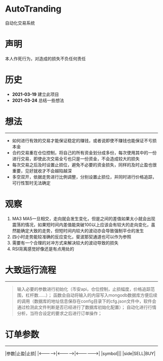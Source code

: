 # AutoTranding
自动化交易系统

# 声明
本人作死行为，对造成的损失不负任何责任

# 历史
* **2021-03-19** 建立此项目
* **2021-03-24** 总结一些想法

# 想法

---

* 如何进行有效的交易才能保证稳定的赚钱，或者说即使不赚钱也能保证不亏损本金
* 合约交易重在仓位控制，将自己的所有资金划分成多份，每次使用其中的一份进行交易，即使此次交易全亏也只是一份资金，不会造成较大的损失
* 每次交易之后及时设置止损位，避免不必要的资金损失，同样的及时止盈也很重要，见好就收才不会越陷越深
* 多空双开，依据走势进行比例调整，分别设置止损位，并同时进行价格追踪，可行性暂时无法确定
  

# 观察

1. MA3 MA5一旦相交，走向就会发生变化，但是之间的差值如果太小就会出现震荡的情况，如果短时间内差值能突破100以上应该会有较大的走向变化，虽然能确定大致的走势，但短时间内较大的波动亦会导致强制平仓的发生
2. 四小时走势能较准确的反应变化，斐波那契通道也可以作为参照
3. 需要有一个合理的对冲方式来解决较大的波动导致的损失
4. RSI背离感觉好像还是有点用处的

# 大致运行流程

---
> 输入必要的参数进行初始化（币安api，仓位控制，止损幅度，价格追踪范围，杠杆数……）；
> 函数会自动将输入的内容写入mongodb数据库方便后续的调用（数据库的地址信息保存在config目录下的cfg.json文件中，软件会通过检测此文件判断是否已经进行了数据库初始化配置）；
> 自动化进行行情分析，当符合设定的要求之后进行订单操作；

# 订单参数

---
|参数|止盈|止损|
|<----->|<----->|<------>|
|symbol|||
|side|SELL|BUY|